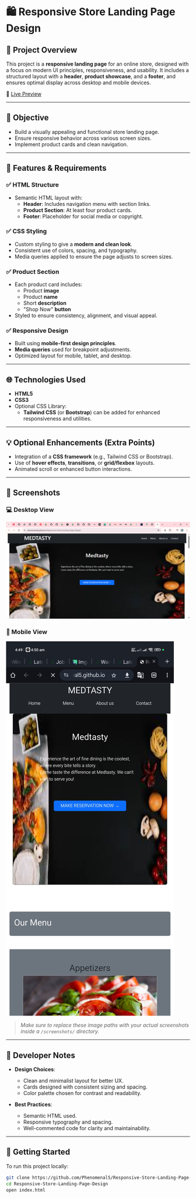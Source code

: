 # 🛍️ Responsive Store Landing Page Design

## 📌 Project Overview

This project is a **responsive landing page** for an online store, designed with a focus on modern UI principles, responsiveness, and usability. It includes a structured layout with a **header**, **product showcase**, and a **footer**, and ensures optimal display across desktop and mobile devices.

🔗 [Live Preview](https://phenomenal5.github.io/Responsive-Store-Landing-Page-Design/)

---

## 🎯 Objective

- Build a visually appealing and functional store landing page.
- Ensure responsive behavior across various screen sizes.
- Implement product cards and clean navigation.

---

## 🧱 Features & Requirements

### ✅ HTML Structure

- Semantic HTML layout with:
  - **Header**: Includes navigation menu with section links.
  - **Product Section**: At least four product cards.
  - **Footer**: Placeholder for social media or copyright.

### ✅ CSS Styling

- Custom styling to give a **modern and clean look**.
- Consistent use of colors, spacing, and typography.
- Media queries applied to ensure the page adjusts to screen sizes.

### ✅ Product Section

- Each product card includes:
  - Product **image**
  - Product **name**
  - Short **description**
  - "Shop Now" **button**
- Styled to ensure consistency, alignment, and visual appeal.

### ✅ Responsive Design

- Built using **mobile-first design principles**.
- **Media queries** used for breakpoint adjustments.
- Optimized layout for mobile, tablet, and desktop.

---

## 🌐 Technologies Used

- **HTML5**
- **CSS3**
- Optional CSS Library:
  - **Tailwind CSS** (or **Bootstrap**) can be added for enhanced responsiveness and utilities.

---

## 💡 Optional Enhancements (Extra Points)

- Integration of a **CSS framework** (e.g., Tailwind CSS or Bootstrap).
- Use of **hover effects**, **transitions**, or **grid/flexbox** layouts.
- Animated scroll or enhanced button interactions.

---

## 📸 Screenshots

### 💻 Desktop View

![Desktop View](screenshots/Desktop.png)

### 📱 Mobile View

![Mobile View](screenshots/mobile.jpg)

> *Make sure to replace these image paths with your actual screenshots inside a `/screenshots/` directory.*

---

## 📝 Developer Notes

- **Design Choices**:
  - Clean and minimalist layout for better UX.
  - Cards designed with consistent sizing and spacing.
  - Color palette chosen for contrast and readability.

- **Best Practices**:
  - Semantic HTML used.
  - Responsive typography and spacing.
  - Well-commented code for clarity and maintainability.

---

## 🚀 Getting Started

To run this project locally:

```bash
git clone https://github.com/Phenomenal5/Responsive-Store-Landing-Page-Design.git
cd Responsive-Store-Landing-Page-Design
open index.html
